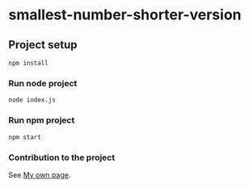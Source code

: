 # smallest-number-shorter-version

## Project setup
```
npm install
```

### Run node project
```
node index.js
```

### Run npm project
```
npm start
```

### Contribution to the project
See [My own page](https://charlyceballos.github.io/).
